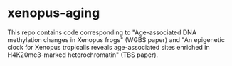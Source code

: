 # xenopus-aging
This repo contains code corresponding to "Age-associated DNA methylation changes in Xenopus frogs" (WGBS paper) and "An epigenetic clock for Xenopus tropicalis reveals age-associated sites enriched in H4K20me3-marked heterochromatin" (TBS paper).
